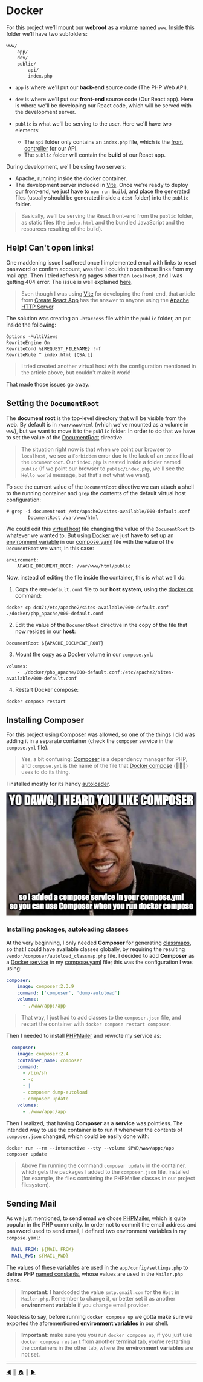 # Docker
For this project we'll mount our **webroot** as a [volume](https://docs.docker.com/compose/compose-file/compose-file-v3/#volumes) named `www`. Inside this folder we'll have two subfolders:
```
www/
    app/
    dev/
    public/
        api/
        index.php
```

* `app` is where we'll put our **back-end** source code (The PHP Web API).
* `dev` is where we'll put our **front-end** source code (Our React app). Here is where we'll be developing our React code, which will be served with the development server.
* `public` is what we'll be serving to the user. Here we'll have two elements:

  * The `api` folder only contains an `index.php` file, which is the [front controller](https://en.wikipedia.org/wiki/Front_controller) for our API.
  * The `public` folder will contain the **build** of our React app.

During development, we'll be using two servers:

* Apache, running inside the docker container.
* The development server included in [Vite](). Once we're ready to deploy our front-end, we just have to `npm run build`, and place the generated files (usually should be generated inside a `dist` folder) into the `public` folder.

> Basically, we'll be serving the React front-end from the `public` folder, as static files (the `index.html` and the bundled JavaScript and the resources resulting of the build).

## Help! Can't open links!
One maddening issue I suffered once I implemented email with links to reset password or confirm account, was that I couldn't open those links from my mail app. Then I tried refreshing pages other than `localhost`, and I was getting 404 error. The issue is well explained [here](https://create-react-app.dev/docs/deployment/#serving-apps-with-client-side-routing).

> Even though I was using [Vite](https://vitejs.dev/) for developing the front-end, that article from [Create React App](https://create-react-app.dev) has the answer to anyone using the [Apache HTTP Server](https://httpd.apache.org/).

The solution was creating an `.htaccess` file within the `public` folder, an put inside the following:
```
Options -MultiViews
RewriteEngine On
RewriteCond %{REQUEST_FILENAME} !-f
RewriteRule ^ index.html [QSA,L]
```

> I tried created another virtual host with the configuration mentioned in the article above, but couldn't make it work!

That made those issues go away.

## Setting the `DocumentRoot`
The **document root** is the top-level directory that will be visible from the web. By default is in `/var/www/html` (which we've mounted as a volume in `www`), but we want to move it to the `public` folder. In order to do that we have to set the value of the [DocumentRoot](https://httpd.apache.org/docs/2.4/mod/core.html#documentroot) directive.

> The situation right now is that when we point our browser to `localhost`, we see a `Forbidden` error due to the lack of an `index` file at the `DocumentRoot`. Our `index.php` is nested inside a folder named `public` (If we point our browser to `public/index.php`, we'll see the `Hello world` message, but that's not what we want).

To see the current value of the `DocumentRoot` directive we can attach a shell to the running container and `grep` the contents of the default virtual host configuration:
```
# grep -i documentroot /etc/apache2/sites-available/000-default.conf 
        DocumentRoot /var/www/html
```

We could edit this [virtual host](https://httpd.apache.org/docs/2.4/vhosts/index.html) file changing the value of the `DocumentRoot` to whatever we wanted to. But using [Docker](https://docs.docker.com/compose/) we just have to set up an [environment variable](https://docs.docker.com/compose/environment-variables/) in our [compose.yaml](https://docs.docker.com/compose/compose-file/) file with the value of the `DocumentRoot` we want, in this case:
```
environment:
    APACHE_DOCUMENT_ROOT: /var/www/html/public
```

Now, instead of editing the file inside the container, this is what we'll do:

1. Copy the `000-default.conf` file to our **host system**, using the [docker cp](https://docs.docker.com/engine/reference/commandline/cp/) command:
```
docker cp dc87:/etc/apache2/sites-available/000-default.conf ./docker/php_apache/000-default.conf
```

2. Edit the value of the `DocumentRoot` directive in the copy of the file that now resides in our **host**:
```
DocumentRoot ${APACHE_DOCUMENT_ROOT}
```

3. Mount the copy as a Docker volume in our `compose.yml`:
```
volumes:
    - ./docker/php_apache/000-default.conf:/etc/apache2/sites-available/000-default.conf
```

4. Restart Docker compose:
```
docker compose restart
```

## Installing Composer
For this project using [Composer](https://getcomposer.org/) was allowed, so one of the things I did was adding it in a separate container (check the `composer` service in the `compose.yml` file).

> Yes, a bit confusing: [Composer](https://getcomposer.org/) is a dependency manager for PHP, and `compose.yml` is the name of the file that [Docker compose](https://docs.docker.com/compose/) (🤦🏻‍♂️) uses to do its thing.

I installed mostly for its handy [autoloader](https://getcomposer.org/doc/articles/autoloader-optimization.md).

![Composer](./images/composer.png "Composer")

### Installing packages, autoloading classes
At the very beginning, I only needed **Composer** for generating [classmaps](https://getcomposer.org/doc/04-schema.md#classmap), so that I could have available classes globally, by requiring the resulting `vendor/composer/autoload_classmap.php` file. I decided to add **Composer** as a [Docker service](https://docs.docker.com/engine/reference/commandline/service/) in my [compose.yaml](https://docs.docker.com/compose/compose-file/) file; this was the configuration I was using:

```yml
composer:
    image: composer:2.3.9
    command: ['composer', 'dump-autoload']
    volumes:
      - ./www/app:/app
```

> That way, I just had to add classes to the `composer.json` file, and restart the container with `docker compose restart composer`.

Then I needed to install [PHPMailer](https://github.com/PHPMailer/PHPMailer) and rewrote my service as:
```yml
  composer:
    image: composer:2.4
    container_name: composer
    command:
      - /bin/sh
      - -c
      - |
      - composer dump-autoload
      - composer update
    volumes:
      - ./www/app:/app
```

Then I realized, that having **Composer** as a **service** was pointless. The intended way to use the container is to run it whenever the contents of `composer.json` changed, which could be easily done with:
```
docker run --rm --interactive --tty --volume $PWD/www/app:/app composer update
```

> Above I'm running the command `composer update` in the container, which gets the packages I added to the `composer.json` file, installed (for example, the files containing the PHPMailer classes in our project filesystem).

## Sending Mail
As we just mentioned, to send email we chose [PHPMailer](https://github.com/PHPMailer/PHPMailer), which is quite popular in the PHP community. In order not to commit the email address and password used to send email, 
I defined two environment variables in my `compose.yaml`:
```yaml
  MAIL_FROM: ${MAIL_FROM}
  MAIL_PWD: ${MAIL_PWD}
```

The values of these variables are used in the `app/config/settings.php` to define PHP [named constants](https://www.php.net/manual/en/function.define), whose values are used in the `Mailer.php` class.

> **Important**: I hardcoded the value `smtp.gmail.com` for the `Host` in `Mailer.php`. Remember to change it, or better set it as another **environment variable** if you change email provider.

Needless to say, before running `docker compose up` we gotta make sure we exported the aforementioned **environment variables** in our shell.

> **Important**: make sure you you run `docker compose up`, if you just use `docker compose restart` from another terminal tab, you're restarting the containers in the other tab, where the **environment variables** are not set.
---
[:arrow_backward:][back] ║ [:house:][home] ║ [:arrow_forward:][next]

<!-- navigation -->
[home]: ../README.md
[back]: ../README.md
[next]: ./restful.md